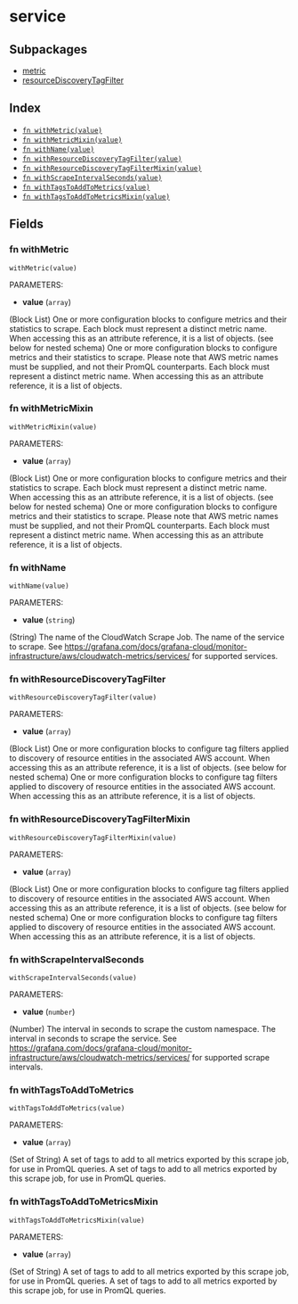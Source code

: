 # service



## Subpackages

* [metric](metric.md)
* [resourceDiscoveryTagFilter](resourceDiscoveryTagFilter.md)

## Index

* [`fn withMetric(value)`](#fn-withmetric)
* [`fn withMetricMixin(value)`](#fn-withmetricmixin)
* [`fn withName(value)`](#fn-withname)
* [`fn withResourceDiscoveryTagFilter(value)`](#fn-withresourcediscoverytagfilter)
* [`fn withResourceDiscoveryTagFilterMixin(value)`](#fn-withresourcediscoverytagfiltermixin)
* [`fn withScrapeIntervalSeconds(value)`](#fn-withscrapeintervalseconds)
* [`fn withTagsToAddToMetrics(value)`](#fn-withtagstoaddtometrics)
* [`fn withTagsToAddToMetricsMixin(value)`](#fn-withtagstoaddtometricsmixin)

## Fields

### fn withMetric

```jsonnet
withMetric(value)
```

PARAMETERS:

* **value** (`array`)

(Block List) One or more configuration blocks to configure metrics and their statistics to scrape. Each block must represent a distinct metric name. When accessing this as an attribute reference, it is a list of objects. (see below for nested schema)
One or more configuration blocks to configure metrics and their statistics to scrape. Please note that AWS metric names must be supplied, and not their PromQL counterparts. Each block must represent a distinct metric name. When accessing this as an attribute reference, it is a list of objects.
### fn withMetricMixin

```jsonnet
withMetricMixin(value)
```

PARAMETERS:

* **value** (`array`)

(Block List) One or more configuration blocks to configure metrics and their statistics to scrape. Each block must represent a distinct metric name. When accessing this as an attribute reference, it is a list of objects. (see below for nested schema)
One or more configuration blocks to configure metrics and their statistics to scrape. Please note that AWS metric names must be supplied, and not their PromQL counterparts. Each block must represent a distinct metric name. When accessing this as an attribute reference, it is a list of objects.
### fn withName

```jsonnet
withName(value)
```

PARAMETERS:

* **value** (`string`)

(String) The name of the CloudWatch Scrape Job.
The name of the service to scrape. See https://grafana.com/docs/grafana-cloud/monitor-infrastructure/aws/cloudwatch-metrics/services/ for supported services.
### fn withResourceDiscoveryTagFilter

```jsonnet
withResourceDiscoveryTagFilter(value)
```

PARAMETERS:

* **value** (`array`)

(Block List) One or more configuration blocks to configure tag filters applied to discovery of resource entities in the associated AWS account. When accessing this as an attribute reference, it is a list of objects. (see below for nested schema)
One or more configuration blocks to configure tag filters applied to discovery of resource entities in the associated AWS account. When accessing this as an attribute reference, it is a list of objects.
### fn withResourceDiscoveryTagFilterMixin

```jsonnet
withResourceDiscoveryTagFilterMixin(value)
```

PARAMETERS:

* **value** (`array`)

(Block List) One or more configuration blocks to configure tag filters applied to discovery of resource entities in the associated AWS account. When accessing this as an attribute reference, it is a list of objects. (see below for nested schema)
One or more configuration blocks to configure tag filters applied to discovery of resource entities in the associated AWS account. When accessing this as an attribute reference, it is a list of objects.
### fn withScrapeIntervalSeconds

```jsonnet
withScrapeIntervalSeconds(value)
```

PARAMETERS:

* **value** (`number`)

(Number) The interval in seconds to scrape the custom namespace.
The interval in seconds to scrape the service. See https://grafana.com/docs/grafana-cloud/monitor-infrastructure/aws/cloudwatch-metrics/services/ for supported scrape intervals.
### fn withTagsToAddToMetrics

```jsonnet
withTagsToAddToMetrics(value)
```

PARAMETERS:

* **value** (`array`)

(Set of String) A set of tags to add to all metrics exported by this scrape job, for use in PromQL queries.
A set of tags to add to all metrics exported by this scrape job, for use in PromQL queries.
### fn withTagsToAddToMetricsMixin

```jsonnet
withTagsToAddToMetricsMixin(value)
```

PARAMETERS:

* **value** (`array`)

(Set of String) A set of tags to add to all metrics exported by this scrape job, for use in PromQL queries.
A set of tags to add to all metrics exported by this scrape job, for use in PromQL queries.
